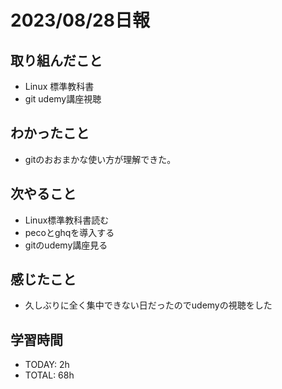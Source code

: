 # 2023/08/28日報


## 取り組んだこと
- Linux 標準教科書
- git udemy講座視聴

 
## わかったこと
- gitのおおまかな使い方が理解できた。


## 次やること
- Linux標準教科書読む
- pecoとghqを導入する
- gitのudemy講座見る

## 感じたこと
- 久しぶりに全く集中できない日だったのでudemyの視聴をした


## 学習時間
- TODAY: 2h
- TOTAL: 68h

